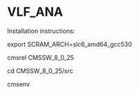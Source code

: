 # VLF_ANA

Installation instructions:

export SCRAM_ARCH=slc6_amd64_gcc530

cmsrel CMSSW_8_0_25

cd CMSSW_8_0_25/src

cmsenv

